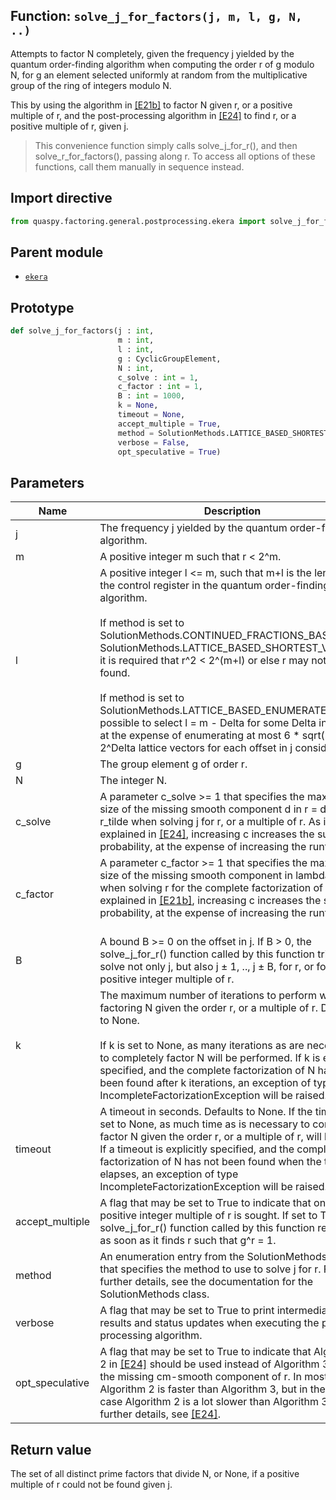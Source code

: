 ## Function: <code>solve\_j\_for\_factors(j, m, l, g, N, ..)</code>
Attempts to factor N completely, given the frequency j yielded by the quantum order-finding algorithm when computing the order r of g modulo N, for g an element selected uniformly at random from the multiplicative group of the ring of integers modulo N.

This by using the algorithm in [[E21b]](https://doi.org/10.1007/s11128-021-03069-1) to factor N given r, or a positive multiple of r, and the post-processing algorithm in [[E24]](https://doi.org/10.1145/3655026) to find r, or a positive multiple of r, given j.

> This convenience function simply calls solve_j_for_r(), and then solve_r_for_factors(), passing along r. To access all options of these functions, call them manually in sequence instead.

## Import directive
```python
from quaspy.factoring.general.postprocessing.ekera import solve_j_for_factors
```

## Parent module
- [<code>ekera</code>](README.md)

## Prototype
```python
def solve_j_for_factors(j : int,
                        m : int,
                        l : int,
                        g : CyclicGroupElement,
                        N : int,
                        c_solve : int = 1,
                        c_factor : int = 1,
                        B : int = 1000,
                        k = None,
                        timeout = None,
                        accept_multiple = True,
                        method = SolutionMethods.LATTICE_BASED_SHORTEST_VECTOR,
                        verbose = False,
                        opt_speculative = True)
```

## Parameters
| <b>Name</b> | <b>Description</b> |
| ----------- | ------------------ |
| j | The frequency j yielded by the quantum order-finding algorithm. |
| m | A positive integer m such that r < 2^m. |
| l | A positive integer l <= m, such that m+l is the length of the control register in the quantum order-finding algorithm.<br><br>If method is set to SolutionMethods.CONTINUED_FRACTIONS_BASED or SolutionMethods.LATTICE_BASED_SHORTEST_VECTOR, it is required that r^2 < 2^(m+l) or else r may not be found.<br><br>If method is set to SolutionMethods.LATTICE_BASED_ENUMERATE, it is possible to select l = m - Delta for some Delta in [0, m), at the expense of enumerating at most 6 * sqrt(3) * 2^Delta lattice vectors for each offset in j considered. |
| g | The group element g of order r. |
| N | The integer N. |
| c_solve | A parameter c_solve >= 1 that specifies the maximum size of the missing smooth component d in r = d * r_tilde when solving j for r, or a multiple of r. As is explained in [[E24]](https://doi.org/10.1145/3655026), increasing c increases the success probability, at the expense of increasing the runtime. |
| c_factor | A parameter c_factor >= 1 that specifies the maximum size of the missing smooth component in lambda'(N) when solving r for the complete factorization of N. As is explained in [[E21b]](https://doi.org/10.1007/s11128-021-03069-1), increasing c increases the success probability, at the expense of increasing the runtime.<br><br> |
| B | A bound B >= 0 on the offset in j. If B > 0, the solve_j_for_r() function called by this function tries to solve not only j, but also j ± 1, .., j ± B, for r, or for a positive integer multiple of r. |
| k | The maximum number of iterations to perform when factoring N given the order r, or a multiple of r. Defaults to None.<br><br>If k is set to None, as many iterations as are necessary to completely factor N will be performed. If k is explicitly specified, and the complete factorization of N has not been found after k iterations, an exception of type IncompleteFactorizationException will be raised. |
| timeout | A timeout in seconds. Defaults to None. If the timeout is set to None, as much time as is necessary to completely factor N given the order r, or a multiple of r, will be used. If a timeout is explicitly specified, and the complete factorization of N has not been found when the timeout elapses, an exception of type IncompleteFactorizationException will be raised. |
| accept_multiple | A flag that may be set to True to indicate that only a positive integer multiple of r is sought. If set to True, the solve_j_for_r() function called by this function returns as soon as it finds r such that g^r = 1. |
| method | An enumeration entry from the SolutionMethods class that specifies the method to use to solve j for r. For further details, see the documentation for the SolutionMethods class. |
| verbose | A flag that may be set to True to print intermediary results and status updates when executing the post-processing algorithm. |
| opt_speculative | A flag that may be set to True to indicate that Algorithm 2 in [[E24]](https://doi.org/10.1145/3655026) should be used instead of Algorithm 3 to find the missing cm-smooth component of r. In most cases, Algorithm 2 is faster than Algorithm 3, but in the worst case Algorithm 2 is a lot slower than Algorithm 3. For further details, see [[E24]](https://doi.org/10.1145/3655026). |

## Return value
The set of all distinct prime factors that divide N, or None, if a positive multiple of r could not be found given j.

